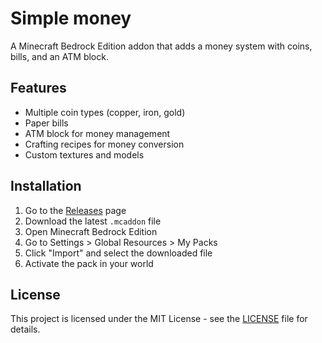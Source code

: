 # Simple money

A Minecraft Bedrock Edition addon that adds a money system with coins, bills, and an ATM block.

## Features

- Multiple coin types (copper, iron, gold)
- Paper bills
- ATM block for money management
- Crafting recipes for money conversion
- Custom textures and models

## Installation

1. Go to the [Releases](../../releases) page
2. Download the latest `.mcaddon` file
3. Open Minecraft Bedrock Edition
4. Go to Settings > Global Resources > My Packs
5. Click "Import" and select the downloaded file
6. Activate the pack in your world

## License

This project is licensed under the MIT License - see the [LICENSE](LICENSE) file for details.